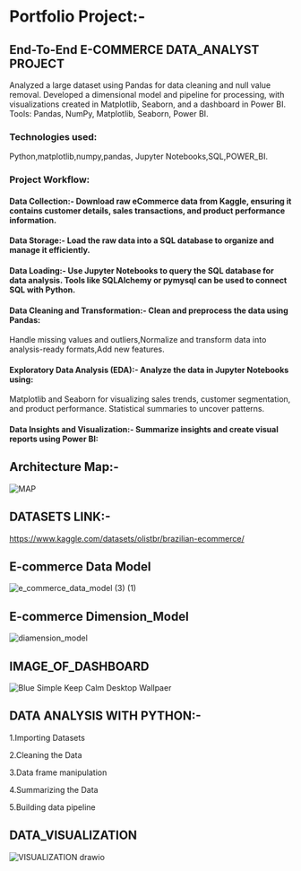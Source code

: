 # Portfolio Project:-
## End-To-End E-COMMERCE DATA_ANALYST PROJECT
Analyzed a large dataset using Pandas for data cleaning and null value removal. Developed a dimensional model and pipeline for processing, with visualizations created in Matplotlib, Seaborn, and a dashboard in Power BI. Tools: Pandas, NumPy, Matplotlib, Seaborn, Power BI.
### Technologies used:
Python,matplotlib,numpy,pandas, Jupyter Notebooks,SQL,POWER_BI.
### Project Workflow:
#### Data Collection:- Download raw eCommerce data from Kaggle, ensuring it contains customer details, sales transactions, and product performance information.
#### Data Storage:- Load the raw data into a SQL database to organize and manage it efficiently.
#### Data Loading:- Use Jupyter Notebooks to query the SQL database for data analysis. Tools like SQLAlchemy or pymysql can be used to connect SQL with Python.
#### Data Cleaning and Transformation:- Clean and preprocess the data using Pandas:
Handle missing values and outliers,Normalize and transform data into analysis-ready formats,Add new features.
#### Exploratory Data Analysis (EDA):-  Analyze the data in Jupyter Notebooks using:
Matplotlib and Seaborn for visualizing sales trends, customer segmentation, and product performance.
Statistical summaries to uncover patterns.
#### Data Insights and Visualization:- Summarize insights and create visual reports using Power BI:

## Architecture Map:- 
![MAP](https://github.com/user-attachments/assets/c03a8e10-9d83-499d-b004-7606fafe16ef)


## DATASETS LINK:-
https://www.kaggle.com/datasets/olistbr/brazilian-ecommerce/


## E-commerce Data Model
![e_commerce_data_model (3) (1)](https://github.com/user-attachments/assets/ab0aa212-42e5-4465-bb82-92d6a071566c)

## E-commerce Dimension_Model
![diamension_model](https://github.com/user-attachments/assets/a718eb97-3e37-4b6e-b746-d802fbccdb81)




## IMAGE_OF_DASHBOARD
 
![Blue Simple Keep Calm Desktop Wallpaer](https://github.com/user-attachments/assets/1461cb3f-5fe6-4104-965f-b29452abcc6d)


## DATA ANALYSIS WITH PYTHON:-
1.Importing Datasets

2.Cleaning the Data

3.Data frame manipulation

4.Summarizing the Data

5.Building data pipeline



## DATA_VISUALIZATION
![VISUALIZATION drawio](https://github.com/user-attachments/assets/fcc9d4ad-8499-4440-a37f-131fdaaa81a8)
